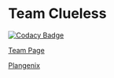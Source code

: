 # Team Clueless

[![Codacy Badge](https://app.codacy.com/project/badge/Grade/6e7142da9116470d928bfff06810af47)](https://www.codacy.com/gh/cse110-fa22-group17/cse110-fa22-group17/dashboard?utm_source=github.com&amp;utm_medium=referral&amp;utm_content=cse110-fa22-group17/cse110-fa22-group17&amp;utm_campaign=Badge_Grade)  

[Team Page](https://github.com/cse110-fa22-group17/cse110-fa22-group17/blob/main/admin/team.md)

[Plangenix](https://cse110-fa22-group17.github.io/cse110-fa22-group17/homePage.html)
